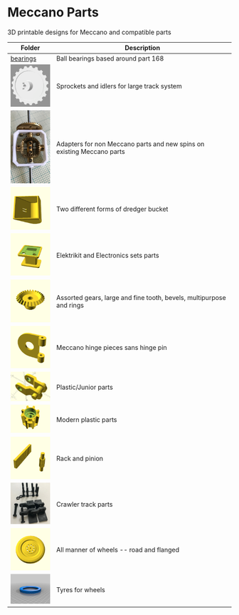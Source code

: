 # Meccano Parts

3D printable designs for Meccano and compatible parts

Folder | Description
------ | -----------
[bearings](parts/bearings#readme) | Ball bearings based around part 168
[<img src="parts//crane-sprocket/images//meccano-large-track-sprocket.png" width="100">](parts/crane-sprocket#readme) | Sprockets and idlers for large track system
[<img src="parts/custom-parts/differential/images/bevel1.jpg" width="100">](parts/custom-parts#readme) | Adapters for non Meccano parts and new spins on existing Meccano parts
[<img src="parts/dredger-bucket/images/rect.png" width="100">](parts/dredger-bucket#readme) | Two different forms of dredger bucket
[<img src="parts/electrical/images/520.png" width="100">](parts/electrical#readme) | Elektrikit and Electronics sets parts
[<img src="parts/gears/bevel/images/bevel-26.png" width="100">](parts/gears#readme) | Assorted gears, large and fine tooth, bevels, multipurpose and rings
[<img src="parts/hinges/images/outer.png" width="100">](parts/hinges#readme) | Meccano hinge pieces sans hinge pin
[<img src="parts/junior/images/P74_chain_link.jpg" width="100">](parts/junior#readme) | Plastic/Junior parts
[<img src="parts/modern-plastic/images/B006_sprocket.png" width="100">](parts/modern-plastic#readme) | Modern plastic parts
[<img src="parts/rack-and-pinion/images/2.png" width="100">](parts/rack-and-pinion#readme) | Rack and pinion
[<img src="parts/tracks/pinned-track-link/images/all.jpg" width="100">](parts/tracks#readme) | Crawler track parts
[<img src="parts/wheel/road/images/187b.png" width="100">](parts/wheel#readme) | All manner of wheels -- road and flanged
[<img src="parts/tyres/images/142b.png" width="100">](parts/tyres#readme) | Tyres for wheels
